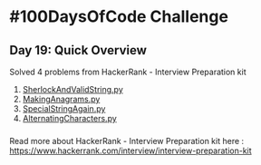 # #100DaysOfCode Challenge
## Day 19: Quick Overview
Solved 4 problems from HackerRank - Interview Preparation kit
1. [SherlockAndValidString.py](https://github.com/sandeep-krishna/100DaysOfCode/blob/master/Day%2019/SherlockAndValidString.py)
2. [MakingAnagrams.py](https://github.com/sandeep-krishna/100DaysOfCode/blob/master/Day%2019/MakingAnagrams.py)
3. [SpecialStringAgain.py](https://github.com/sandeep-krishna/100DaysOfCode/blob/master/Day%2019/SpecialStringAgain.py)
4. [AlternatingCharacters.py](https://github.com/sandeep-krishna/100DaysOfCode/blob/master/Day%2019/AlternatingCharacters.py)
### 
Read more about HackerRank - Interview Preparation kit here : https://www.hackerrank.com/interview/interview-preparation-kit
